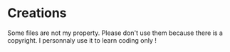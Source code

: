 # Creations

Some files are not my property. Please don't use them because there is a copyright. 
I personnaly use it to learn coding only !
